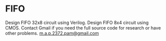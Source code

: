 # FIFO
Design FIFO 32x8 circuit using Verilog. Design FIFO 8x4 circuit using CMOS.
Contact Gmail if you need the full source code for research or have other problems. m.a.p.2372.pam@gmail.com
